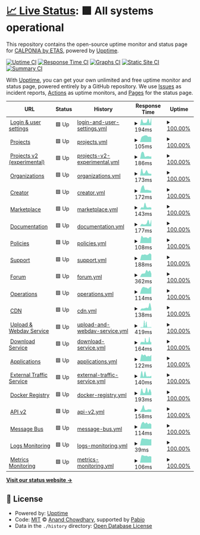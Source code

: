 # [📈 Live Status](https://calponia.github.io/status-page-poc2): <!--live status--> **🟩 All systems operational**

This repository contains the open-source uptime monitor and status page for [CALPONIA by ETAS](https://pantaris.io), powered by [Upptime](https://github.com/upptime/upptime).

[![Uptime CI](https://github.com/calponia/status-page-poc2/workflows/Uptime%20CI/badge.svg)](https://github.com/calponia/status-page-poc2/actions?query=workflow%3A%22Uptime+CI%22)
[![Response Time CI](https://github.com/calponia/status-page-poc2/workflows/Response%20Time%20CI/badge.svg)](https://github.com/calponia/status-page-poc2/actions?query=workflow%3A%22Response+Time+CI%22)
[![Graphs CI](https://github.com/calponia/status-page-poc2/workflows/Graphs%20CI/badge.svg)](https://github.com/calponia/status-page-poc2/actions?query=workflow%3A%22Graphs+CI%22)
[![Static Site CI](https://github.com/calponia/status-page-poc2/workflows/Static%20Site%20CI/badge.svg)](https://github.com/calponia/status-page-poc2/actions?query=workflow%3A%22Static+Site+CI%22)
[![Summary CI](https://github.com/calponia/status-page-poc2/workflows/Summary%20CI/badge.svg)](https://github.com/calponia/status-page-poc2/actions?query=workflow%3A%22Summary+CI%22)

With [Upptime](https://upptime.js.org), you can get your own unlimited and free uptime monitor and status page, powered entirely by a GitHub repository. We use [Issues](https://github.com/calponia/status-page-poc2/issues) as incident reports, [Actions](https://github.com/calponia/status-page-poc2/actions) as uptime monitors, and [Pages](https://calponia.github.io/status-page-poc2) for the status page.

<!--start: status pages-->
<!-- This summary is generated by Upptime (https://github.com/upptime/upptime) -->
<!-- Do not edit this manually, your changes will be overwritten -->
<!-- prettier-ignore -->
| URL | Status | History | Response Time | Uptime |
| --- | ------ | ------- | ------------- | ------ |
| <img alt="" src="https://icons.duckduckgo.com/ip3/my.pantaris.io.ico" height="13"> [Login & user settings](https://my.pantaris.io) | 🟩 Up | [login-and-user-settings.yml](https://github.com/calponia/status-page-poc2/commits/HEAD/history/login-and-user-settings.yml) | <details><summary><img alt="Response time graph" src="./graphs/login-and-user-settings/response-time-week.png" height="20"> 194ms</summary><br><a href="https://status.pantaris-sandbox.de/history/login-and-user-settings"><img alt="Response time 204" src="https://img.shields.io/endpoint?url=https%3A%2F%2Fraw.githubusercontent.com%2Fcalponia%2Fstatus-page-poc2%2FHEAD%2Fapi%2Flogin-and-user-settings%2Fresponse-time.json"></a><br><a href="https://status.pantaris-sandbox.de/history/login-and-user-settings"><img alt="24-hour response time 334" src="https://img.shields.io/endpoint?url=https%3A%2F%2Fraw.githubusercontent.com%2Fcalponia%2Fstatus-page-poc2%2FHEAD%2Fapi%2Flogin-and-user-settings%2Fresponse-time-day.json"></a><br><a href="https://status.pantaris-sandbox.de/history/login-and-user-settings"><img alt="7-day response time 194" src="https://img.shields.io/endpoint?url=https%3A%2F%2Fraw.githubusercontent.com%2Fcalponia%2Fstatus-page-poc2%2FHEAD%2Fapi%2Flogin-and-user-settings%2Fresponse-time-week.json"></a><br><a href="https://status.pantaris-sandbox.de/history/login-and-user-settings"><img alt="30-day response time 204" src="https://img.shields.io/endpoint?url=https%3A%2F%2Fraw.githubusercontent.com%2Fcalponia%2Fstatus-page-poc2%2FHEAD%2Fapi%2Flogin-and-user-settings%2Fresponse-time-month.json"></a><br><a href="https://status.pantaris-sandbox.de/history/login-and-user-settings"><img alt="1-year response time 204" src="https://img.shields.io/endpoint?url=https%3A%2F%2Fraw.githubusercontent.com%2Fcalponia%2Fstatus-page-poc2%2FHEAD%2Fapi%2Flogin-and-user-settings%2Fresponse-time-year.json"></a></details> | <details><summary><a href="https://status.pantaris-sandbox.de/history/login-and-user-settings">100.00%</a></summary><a href="https://status.pantaris-sandbox.de/history/login-and-user-settings"><img alt="All-time uptime 100.00%" src="https://img.shields.io/endpoint?url=https%3A%2F%2Fraw.githubusercontent.com%2Fcalponia%2Fstatus-page-poc2%2FHEAD%2Fapi%2Flogin-and-user-settings%2Fuptime.json"></a><br><a href="https://status.pantaris-sandbox.de/history/login-and-user-settings"><img alt="24-hour uptime 100.00%" src="https://img.shields.io/endpoint?url=https%3A%2F%2Fraw.githubusercontent.com%2Fcalponia%2Fstatus-page-poc2%2FHEAD%2Fapi%2Flogin-and-user-settings%2Fuptime-day.json"></a><br><a href="https://status.pantaris-sandbox.de/history/login-and-user-settings"><img alt="7-day uptime 100.00%" src="https://img.shields.io/endpoint?url=https%3A%2F%2Fraw.githubusercontent.com%2Fcalponia%2Fstatus-page-poc2%2FHEAD%2Fapi%2Flogin-and-user-settings%2Fuptime-week.json"></a><br><a href="https://status.pantaris-sandbox.de/history/login-and-user-settings"><img alt="30-day uptime 100.00%" src="https://img.shields.io/endpoint?url=https%3A%2F%2Fraw.githubusercontent.com%2Fcalponia%2Fstatus-page-poc2%2FHEAD%2Fapi%2Flogin-and-user-settings%2Fuptime-month.json"></a><br><a href="https://status.pantaris-sandbox.de/history/login-and-user-settings"><img alt="1-year uptime 100.00%" src="https://img.shields.io/endpoint?url=https%3A%2F%2Fraw.githubusercontent.com%2Fcalponia%2Fstatus-page-poc2%2FHEAD%2Fapi%2Flogin-and-user-settings%2Fuptime-year.json"></a></details>
| <img alt="" src="https://icons.duckduckgo.com/ip3/platform.pantaris.io.ico" height="13"> [Projects](https://platform.pantaris.io) | 🟩 Up | [projects.yml](https://github.com/calponia/status-page-poc2/commits/HEAD/history/projects.yml) | <details><summary><img alt="Response time graph" src="./graphs/projects/response-time-week.png" height="20"> 105ms</summary><br><a href="https://status.pantaris-sandbox.de/history/projects"><img alt="Response time 116" src="https://img.shields.io/endpoint?url=https%3A%2F%2Fraw.githubusercontent.com%2Fcalponia%2Fstatus-page-poc2%2FHEAD%2Fapi%2Fprojects%2Fresponse-time.json"></a><br><a href="https://status.pantaris-sandbox.de/history/projects"><img alt="24-hour response time 89" src="https://img.shields.io/endpoint?url=https%3A%2F%2Fraw.githubusercontent.com%2Fcalponia%2Fstatus-page-poc2%2FHEAD%2Fapi%2Fprojects%2Fresponse-time-day.json"></a><br><a href="https://status.pantaris-sandbox.de/history/projects"><img alt="7-day response time 105" src="https://img.shields.io/endpoint?url=https%3A%2F%2Fraw.githubusercontent.com%2Fcalponia%2Fstatus-page-poc2%2FHEAD%2Fapi%2Fprojects%2Fresponse-time-week.json"></a><br><a href="https://status.pantaris-sandbox.de/history/projects"><img alt="30-day response time 116" src="https://img.shields.io/endpoint?url=https%3A%2F%2Fraw.githubusercontent.com%2Fcalponia%2Fstatus-page-poc2%2FHEAD%2Fapi%2Fprojects%2Fresponse-time-month.json"></a><br><a href="https://status.pantaris-sandbox.de/history/projects"><img alt="1-year response time 116" src="https://img.shields.io/endpoint?url=https%3A%2F%2Fraw.githubusercontent.com%2Fcalponia%2Fstatus-page-poc2%2FHEAD%2Fapi%2Fprojects%2Fresponse-time-year.json"></a></details> | <details><summary><a href="https://status.pantaris-sandbox.de/history/projects">100.00%</a></summary><a href="https://status.pantaris-sandbox.de/history/projects"><img alt="All-time uptime 100.00%" src="https://img.shields.io/endpoint?url=https%3A%2F%2Fraw.githubusercontent.com%2Fcalponia%2Fstatus-page-poc2%2FHEAD%2Fapi%2Fprojects%2Fuptime.json"></a><br><a href="https://status.pantaris-sandbox.de/history/projects"><img alt="24-hour uptime 100.00%" src="https://img.shields.io/endpoint?url=https%3A%2F%2Fraw.githubusercontent.com%2Fcalponia%2Fstatus-page-poc2%2FHEAD%2Fapi%2Fprojects%2Fuptime-day.json"></a><br><a href="https://status.pantaris-sandbox.de/history/projects"><img alt="7-day uptime 100.00%" src="https://img.shields.io/endpoint?url=https%3A%2F%2Fraw.githubusercontent.com%2Fcalponia%2Fstatus-page-poc2%2FHEAD%2Fapi%2Fprojects%2Fuptime-week.json"></a><br><a href="https://status.pantaris-sandbox.de/history/projects"><img alt="30-day uptime 100.00%" src="https://img.shields.io/endpoint?url=https%3A%2F%2Fraw.githubusercontent.com%2Fcalponia%2Fstatus-page-poc2%2FHEAD%2Fapi%2Fprojects%2Fuptime-month.json"></a><br><a href="https://status.pantaris-sandbox.de/history/projects"><img alt="1-year uptime 100.00%" src="https://img.shields.io/endpoint?url=https%3A%2F%2Fraw.githubusercontent.com%2Fcalponia%2Fstatus-page-poc2%2FHEAD%2Fapi%2Fprojects%2Fuptime-year.json"></a></details>
| <img alt="" src="https://icons.duckduckgo.com/ip3/project.pantaris.io.ico" height="13"> [Projects v2 (experimental)](https://project.pantaris.io) | 🟩 Up | [projects-v2-experimental.yml](https://github.com/calponia/status-page-poc2/commits/HEAD/history/projects-v2-experimental.yml) | <details><summary><img alt="Response time graph" src="./graphs/projects-v2-experimental/response-time-week.png" height="20"> 186ms</summary><br><a href="https://status.pantaris-sandbox.de/history/projects-v2-experimental"><img alt="Response time 175" src="https://img.shields.io/endpoint?url=https%3A%2F%2Fraw.githubusercontent.com%2Fcalponia%2Fstatus-page-poc2%2FHEAD%2Fapi%2Fprojects-v2-experimental%2Fresponse-time.json"></a><br><a href="https://status.pantaris-sandbox.de/history/projects-v2-experimental"><img alt="24-hour response time 120" src="https://img.shields.io/endpoint?url=https%3A%2F%2Fraw.githubusercontent.com%2Fcalponia%2Fstatus-page-poc2%2FHEAD%2Fapi%2Fprojects-v2-experimental%2Fresponse-time-day.json"></a><br><a href="https://status.pantaris-sandbox.de/history/projects-v2-experimental"><img alt="7-day response time 186" src="https://img.shields.io/endpoint?url=https%3A%2F%2Fraw.githubusercontent.com%2Fcalponia%2Fstatus-page-poc2%2FHEAD%2Fapi%2Fprojects-v2-experimental%2Fresponse-time-week.json"></a><br><a href="https://status.pantaris-sandbox.de/history/projects-v2-experimental"><img alt="30-day response time 175" src="https://img.shields.io/endpoint?url=https%3A%2F%2Fraw.githubusercontent.com%2Fcalponia%2Fstatus-page-poc2%2FHEAD%2Fapi%2Fprojects-v2-experimental%2Fresponse-time-month.json"></a><br><a href="https://status.pantaris-sandbox.de/history/projects-v2-experimental"><img alt="1-year response time 175" src="https://img.shields.io/endpoint?url=https%3A%2F%2Fraw.githubusercontent.com%2Fcalponia%2Fstatus-page-poc2%2FHEAD%2Fapi%2Fprojects-v2-experimental%2Fresponse-time-year.json"></a></details> | <details><summary><a href="https://status.pantaris-sandbox.de/history/projects-v2-experimental">100.00%</a></summary><a href="https://status.pantaris-sandbox.de/history/projects-v2-experimental"><img alt="All-time uptime 100.00%" src="https://img.shields.io/endpoint?url=https%3A%2F%2Fraw.githubusercontent.com%2Fcalponia%2Fstatus-page-poc2%2FHEAD%2Fapi%2Fprojects-v2-experimental%2Fuptime.json"></a><br><a href="https://status.pantaris-sandbox.de/history/projects-v2-experimental"><img alt="24-hour uptime 100.00%" src="https://img.shields.io/endpoint?url=https%3A%2F%2Fraw.githubusercontent.com%2Fcalponia%2Fstatus-page-poc2%2FHEAD%2Fapi%2Fprojects-v2-experimental%2Fuptime-day.json"></a><br><a href="https://status.pantaris-sandbox.de/history/projects-v2-experimental"><img alt="7-day uptime 100.00%" src="https://img.shields.io/endpoint?url=https%3A%2F%2Fraw.githubusercontent.com%2Fcalponia%2Fstatus-page-poc2%2FHEAD%2Fapi%2Fprojects-v2-experimental%2Fuptime-week.json"></a><br><a href="https://status.pantaris-sandbox.de/history/projects-v2-experimental"><img alt="30-day uptime 100.00%" src="https://img.shields.io/endpoint?url=https%3A%2F%2Fraw.githubusercontent.com%2Fcalponia%2Fstatus-page-poc2%2FHEAD%2Fapi%2Fprojects-v2-experimental%2Fuptime-month.json"></a><br><a href="https://status.pantaris-sandbox.de/history/projects-v2-experimental"><img alt="1-year uptime 100.00%" src="https://img.shields.io/endpoint?url=https%3A%2F%2Fraw.githubusercontent.com%2Fcalponia%2Fstatus-page-poc2%2FHEAD%2Fapi%2Fprojects-v2-experimental%2Fuptime-year.json"></a></details>
| <img alt="" src="https://icons.duckduckgo.com/ip3/organization.pantaris.io.ico" height="13"> [Organizations](https://organization.pantaris.io) | 🟩 Up | [organizations.yml](https://github.com/calponia/status-page-poc2/commits/HEAD/history/organizations.yml) | <details><summary><img alt="Response time graph" src="./graphs/organizations/response-time-week.png" height="20"> 173ms</summary><br><a href="https://status.pantaris-sandbox.de/history/organizations"><img alt="Response time 254" src="https://img.shields.io/endpoint?url=https%3A%2F%2Fraw.githubusercontent.com%2Fcalponia%2Fstatus-page-poc2%2FHEAD%2Fapi%2Forganizations%2Fresponse-time.json"></a><br><a href="https://status.pantaris-sandbox.de/history/organizations"><img alt="24-hour response time 91" src="https://img.shields.io/endpoint?url=https%3A%2F%2Fraw.githubusercontent.com%2Fcalponia%2Fstatus-page-poc2%2FHEAD%2Fapi%2Forganizations%2Fresponse-time-day.json"></a><br><a href="https://status.pantaris-sandbox.de/history/organizations"><img alt="7-day response time 173" src="https://img.shields.io/endpoint?url=https%3A%2F%2Fraw.githubusercontent.com%2Fcalponia%2Fstatus-page-poc2%2FHEAD%2Fapi%2Forganizations%2Fresponse-time-week.json"></a><br><a href="https://status.pantaris-sandbox.de/history/organizations"><img alt="30-day response time 254" src="https://img.shields.io/endpoint?url=https%3A%2F%2Fraw.githubusercontent.com%2Fcalponia%2Fstatus-page-poc2%2FHEAD%2Fapi%2Forganizations%2Fresponse-time-month.json"></a><br><a href="https://status.pantaris-sandbox.de/history/organizations"><img alt="1-year response time 254" src="https://img.shields.io/endpoint?url=https%3A%2F%2Fraw.githubusercontent.com%2Fcalponia%2Fstatus-page-poc2%2FHEAD%2Fapi%2Forganizations%2Fresponse-time-year.json"></a></details> | <details><summary><a href="https://status.pantaris-sandbox.de/history/organizations">100.00%</a></summary><a href="https://status.pantaris-sandbox.de/history/organizations"><img alt="All-time uptime 100.00%" src="https://img.shields.io/endpoint?url=https%3A%2F%2Fraw.githubusercontent.com%2Fcalponia%2Fstatus-page-poc2%2FHEAD%2Fapi%2Forganizations%2Fuptime.json"></a><br><a href="https://status.pantaris-sandbox.de/history/organizations"><img alt="24-hour uptime 100.00%" src="https://img.shields.io/endpoint?url=https%3A%2F%2Fraw.githubusercontent.com%2Fcalponia%2Fstatus-page-poc2%2FHEAD%2Fapi%2Forganizations%2Fuptime-day.json"></a><br><a href="https://status.pantaris-sandbox.de/history/organizations"><img alt="7-day uptime 100.00%" src="https://img.shields.io/endpoint?url=https%3A%2F%2Fraw.githubusercontent.com%2Fcalponia%2Fstatus-page-poc2%2FHEAD%2Fapi%2Forganizations%2Fuptime-week.json"></a><br><a href="https://status.pantaris-sandbox.de/history/organizations"><img alt="30-day uptime 100.00%" src="https://img.shields.io/endpoint?url=https%3A%2F%2Fraw.githubusercontent.com%2Fcalponia%2Fstatus-page-poc2%2FHEAD%2Fapi%2Forganizations%2Fuptime-month.json"></a><br><a href="https://status.pantaris-sandbox.de/history/organizations"><img alt="1-year uptime 100.00%" src="https://img.shields.io/endpoint?url=https%3A%2F%2Fraw.githubusercontent.com%2Fcalponia%2Fstatus-page-poc2%2FHEAD%2Fapi%2Forganizations%2Fuptime-year.json"></a></details>
| <img alt="" src="https://icons.duckduckgo.com/ip3/portal.pantaris.io.ico" height="13"> [Creator](https://portal.pantaris.io) | 🟩 Up | [creator.yml](https://github.com/calponia/status-page-poc2/commits/HEAD/history/creator.yml) | <details><summary><img alt="Response time graph" src="./graphs/creator/response-time-week.png" height="20"> 172ms</summary><br><a href="https://status.pantaris-sandbox.de/history/creator"><img alt="Response time 168" src="https://img.shields.io/endpoint?url=https%3A%2F%2Fraw.githubusercontent.com%2Fcalponia%2Fstatus-page-poc2%2FHEAD%2Fapi%2Fcreator%2Fresponse-time.json"></a><br><a href="https://status.pantaris-sandbox.de/history/creator"><img alt="24-hour response time 93" src="https://img.shields.io/endpoint?url=https%3A%2F%2Fraw.githubusercontent.com%2Fcalponia%2Fstatus-page-poc2%2FHEAD%2Fapi%2Fcreator%2Fresponse-time-day.json"></a><br><a href="https://status.pantaris-sandbox.de/history/creator"><img alt="7-day response time 172" src="https://img.shields.io/endpoint?url=https%3A%2F%2Fraw.githubusercontent.com%2Fcalponia%2Fstatus-page-poc2%2FHEAD%2Fapi%2Fcreator%2Fresponse-time-week.json"></a><br><a href="https://status.pantaris-sandbox.de/history/creator"><img alt="30-day response time 168" src="https://img.shields.io/endpoint?url=https%3A%2F%2Fraw.githubusercontent.com%2Fcalponia%2Fstatus-page-poc2%2FHEAD%2Fapi%2Fcreator%2Fresponse-time-month.json"></a><br><a href="https://status.pantaris-sandbox.de/history/creator"><img alt="1-year response time 168" src="https://img.shields.io/endpoint?url=https%3A%2F%2Fraw.githubusercontent.com%2Fcalponia%2Fstatus-page-poc2%2FHEAD%2Fapi%2Fcreator%2Fresponse-time-year.json"></a></details> | <details><summary><a href="https://status.pantaris-sandbox.de/history/creator">100.00%</a></summary><a href="https://status.pantaris-sandbox.de/history/creator"><img alt="All-time uptime 100.00%" src="https://img.shields.io/endpoint?url=https%3A%2F%2Fraw.githubusercontent.com%2Fcalponia%2Fstatus-page-poc2%2FHEAD%2Fapi%2Fcreator%2Fuptime.json"></a><br><a href="https://status.pantaris-sandbox.de/history/creator"><img alt="24-hour uptime 100.00%" src="https://img.shields.io/endpoint?url=https%3A%2F%2Fraw.githubusercontent.com%2Fcalponia%2Fstatus-page-poc2%2FHEAD%2Fapi%2Fcreator%2Fuptime-day.json"></a><br><a href="https://status.pantaris-sandbox.de/history/creator"><img alt="7-day uptime 100.00%" src="https://img.shields.io/endpoint?url=https%3A%2F%2Fraw.githubusercontent.com%2Fcalponia%2Fstatus-page-poc2%2FHEAD%2Fapi%2Fcreator%2Fuptime-week.json"></a><br><a href="https://status.pantaris-sandbox.de/history/creator"><img alt="30-day uptime 100.00%" src="https://img.shields.io/endpoint?url=https%3A%2F%2Fraw.githubusercontent.com%2Fcalponia%2Fstatus-page-poc2%2FHEAD%2Fapi%2Fcreator%2Fuptime-month.json"></a><br><a href="https://status.pantaris-sandbox.de/history/creator"><img alt="1-year uptime 100.00%" src="https://img.shields.io/endpoint?url=https%3A%2F%2Fraw.githubusercontent.com%2Fcalponia%2Fstatus-page-poc2%2FHEAD%2Fapi%2Fcreator%2Fuptime-year.json"></a></details>
| <img alt="" src="https://icons.duckduckgo.com/ip3/marketplace.pantaris.io.ico" height="13"> [Marketplace](https://marketplace.pantaris.io) | 🟩 Up | [marketplace.yml](https://github.com/calponia/status-page-poc2/commits/HEAD/history/marketplace.yml) | <details><summary><img alt="Response time graph" src="./graphs/marketplace/response-time-week.png" height="20"> 143ms</summary><br><a href="https://status.pantaris-sandbox.de/history/marketplace"><img alt="Response time 222" src="https://img.shields.io/endpoint?url=https%3A%2F%2Fraw.githubusercontent.com%2Fcalponia%2Fstatus-page-poc2%2FHEAD%2Fapi%2Fmarketplace%2Fresponse-time.json"></a><br><a href="https://status.pantaris-sandbox.de/history/marketplace"><img alt="24-hour response time 90" src="https://img.shields.io/endpoint?url=https%3A%2F%2Fraw.githubusercontent.com%2Fcalponia%2Fstatus-page-poc2%2FHEAD%2Fapi%2Fmarketplace%2Fresponse-time-day.json"></a><br><a href="https://status.pantaris-sandbox.de/history/marketplace"><img alt="7-day response time 143" src="https://img.shields.io/endpoint?url=https%3A%2F%2Fraw.githubusercontent.com%2Fcalponia%2Fstatus-page-poc2%2FHEAD%2Fapi%2Fmarketplace%2Fresponse-time-week.json"></a><br><a href="https://status.pantaris-sandbox.de/history/marketplace"><img alt="30-day response time 222" src="https://img.shields.io/endpoint?url=https%3A%2F%2Fraw.githubusercontent.com%2Fcalponia%2Fstatus-page-poc2%2FHEAD%2Fapi%2Fmarketplace%2Fresponse-time-month.json"></a><br><a href="https://status.pantaris-sandbox.de/history/marketplace"><img alt="1-year response time 222" src="https://img.shields.io/endpoint?url=https%3A%2F%2Fraw.githubusercontent.com%2Fcalponia%2Fstatus-page-poc2%2FHEAD%2Fapi%2Fmarketplace%2Fresponse-time-year.json"></a></details> | <details><summary><a href="https://status.pantaris-sandbox.de/history/marketplace">100.00%</a></summary><a href="https://status.pantaris-sandbox.de/history/marketplace"><img alt="All-time uptime 100.00%" src="https://img.shields.io/endpoint?url=https%3A%2F%2Fraw.githubusercontent.com%2Fcalponia%2Fstatus-page-poc2%2FHEAD%2Fapi%2Fmarketplace%2Fuptime.json"></a><br><a href="https://status.pantaris-sandbox.de/history/marketplace"><img alt="24-hour uptime 100.00%" src="https://img.shields.io/endpoint?url=https%3A%2F%2Fraw.githubusercontent.com%2Fcalponia%2Fstatus-page-poc2%2FHEAD%2Fapi%2Fmarketplace%2Fuptime-day.json"></a><br><a href="https://status.pantaris-sandbox.de/history/marketplace"><img alt="7-day uptime 100.00%" src="https://img.shields.io/endpoint?url=https%3A%2F%2Fraw.githubusercontent.com%2Fcalponia%2Fstatus-page-poc2%2FHEAD%2Fapi%2Fmarketplace%2Fuptime-week.json"></a><br><a href="https://status.pantaris-sandbox.de/history/marketplace"><img alt="30-day uptime 100.00%" src="https://img.shields.io/endpoint?url=https%3A%2F%2Fraw.githubusercontent.com%2Fcalponia%2Fstatus-page-poc2%2FHEAD%2Fapi%2Fmarketplace%2Fuptime-month.json"></a><br><a href="https://status.pantaris-sandbox.de/history/marketplace"><img alt="1-year uptime 100.00%" src="https://img.shields.io/endpoint?url=https%3A%2F%2Fraw.githubusercontent.com%2Fcalponia%2Fstatus-page-poc2%2FHEAD%2Fapi%2Fmarketplace%2Fuptime-year.json"></a></details>
| <img alt="" src="https://icons.duckduckgo.com/ip3/documentation.pantaris.io.ico" height="13"> [Documentation](https://documentation.pantaris.io) | 🟩 Up | [documentation.yml](https://github.com/calponia/status-page-poc2/commits/HEAD/history/documentation.yml) | <details><summary><img alt="Response time graph" src="./graphs/documentation/response-time-week.png" height="20"> 177ms</summary><br><a href="https://status.pantaris-sandbox.de/history/documentation"><img alt="Response time 258" src="https://img.shields.io/endpoint?url=https%3A%2F%2Fraw.githubusercontent.com%2Fcalponia%2Fstatus-page-poc2%2FHEAD%2Fapi%2Fdocumentation%2Fresponse-time.json"></a><br><a href="https://status.pantaris-sandbox.de/history/documentation"><img alt="24-hour response time 352" src="https://img.shields.io/endpoint?url=https%3A%2F%2Fraw.githubusercontent.com%2Fcalponia%2Fstatus-page-poc2%2FHEAD%2Fapi%2Fdocumentation%2Fresponse-time-day.json"></a><br><a href="https://status.pantaris-sandbox.de/history/documentation"><img alt="7-day response time 177" src="https://img.shields.io/endpoint?url=https%3A%2F%2Fraw.githubusercontent.com%2Fcalponia%2Fstatus-page-poc2%2FHEAD%2Fapi%2Fdocumentation%2Fresponse-time-week.json"></a><br><a href="https://status.pantaris-sandbox.de/history/documentation"><img alt="30-day response time 258" src="https://img.shields.io/endpoint?url=https%3A%2F%2Fraw.githubusercontent.com%2Fcalponia%2Fstatus-page-poc2%2FHEAD%2Fapi%2Fdocumentation%2Fresponse-time-month.json"></a><br><a href="https://status.pantaris-sandbox.de/history/documentation"><img alt="1-year response time 258" src="https://img.shields.io/endpoint?url=https%3A%2F%2Fraw.githubusercontent.com%2Fcalponia%2Fstatus-page-poc2%2FHEAD%2Fapi%2Fdocumentation%2Fresponse-time-year.json"></a></details> | <details><summary><a href="https://status.pantaris-sandbox.de/history/documentation">100.00%</a></summary><a href="https://status.pantaris-sandbox.de/history/documentation"><img alt="All-time uptime 100.00%" src="https://img.shields.io/endpoint?url=https%3A%2F%2Fraw.githubusercontent.com%2Fcalponia%2Fstatus-page-poc2%2FHEAD%2Fapi%2Fdocumentation%2Fuptime.json"></a><br><a href="https://status.pantaris-sandbox.de/history/documentation"><img alt="24-hour uptime 100.00%" src="https://img.shields.io/endpoint?url=https%3A%2F%2Fraw.githubusercontent.com%2Fcalponia%2Fstatus-page-poc2%2FHEAD%2Fapi%2Fdocumentation%2Fuptime-day.json"></a><br><a href="https://status.pantaris-sandbox.de/history/documentation"><img alt="7-day uptime 100.00%" src="https://img.shields.io/endpoint?url=https%3A%2F%2Fraw.githubusercontent.com%2Fcalponia%2Fstatus-page-poc2%2FHEAD%2Fapi%2Fdocumentation%2Fuptime-week.json"></a><br><a href="https://status.pantaris-sandbox.de/history/documentation"><img alt="30-day uptime 100.00%" src="https://img.shields.io/endpoint?url=https%3A%2F%2Fraw.githubusercontent.com%2Fcalponia%2Fstatus-page-poc2%2FHEAD%2Fapi%2Fdocumentation%2Fuptime-month.json"></a><br><a href="https://status.pantaris-sandbox.de/history/documentation"><img alt="1-year uptime 100.00%" src="https://img.shields.io/endpoint?url=https%3A%2F%2Fraw.githubusercontent.com%2Fcalponia%2Fstatus-page-poc2%2FHEAD%2Fapi%2Fdocumentation%2Fuptime-year.json"></a></details>
| <img alt="" src="https://icons.duckduckgo.com/ip3/policies.pantaris.io.ico" height="13"> [Policies](https://policies.pantaris.io) | 🟩 Up | [policies.yml](https://github.com/calponia/status-page-poc2/commits/HEAD/history/policies.yml) | <details><summary><img alt="Response time graph" src="./graphs/policies/response-time-week.png" height="20"> 108ms</summary><br><a href="https://status.pantaris-sandbox.de/history/policies"><img alt="Response time 157" src="https://img.shields.io/endpoint?url=https%3A%2F%2Fraw.githubusercontent.com%2Fcalponia%2Fstatus-page-poc2%2FHEAD%2Fapi%2Fpolicies%2Fresponse-time.json"></a><br><a href="https://status.pantaris-sandbox.de/history/policies"><img alt="24-hour response time 108" src="https://img.shields.io/endpoint?url=https%3A%2F%2Fraw.githubusercontent.com%2Fcalponia%2Fstatus-page-poc2%2FHEAD%2Fapi%2Fpolicies%2Fresponse-time-day.json"></a><br><a href="https://status.pantaris-sandbox.de/history/policies"><img alt="7-day response time 108" src="https://img.shields.io/endpoint?url=https%3A%2F%2Fraw.githubusercontent.com%2Fcalponia%2Fstatus-page-poc2%2FHEAD%2Fapi%2Fpolicies%2Fresponse-time-week.json"></a><br><a href="https://status.pantaris-sandbox.de/history/policies"><img alt="30-day response time 157" src="https://img.shields.io/endpoint?url=https%3A%2F%2Fraw.githubusercontent.com%2Fcalponia%2Fstatus-page-poc2%2FHEAD%2Fapi%2Fpolicies%2Fresponse-time-month.json"></a><br><a href="https://status.pantaris-sandbox.de/history/policies"><img alt="1-year response time 157" src="https://img.shields.io/endpoint?url=https%3A%2F%2Fraw.githubusercontent.com%2Fcalponia%2Fstatus-page-poc2%2FHEAD%2Fapi%2Fpolicies%2Fresponse-time-year.json"></a></details> | <details><summary><a href="https://status.pantaris-sandbox.de/history/policies">100.00%</a></summary><a href="https://status.pantaris-sandbox.de/history/policies"><img alt="All-time uptime 100.00%" src="https://img.shields.io/endpoint?url=https%3A%2F%2Fraw.githubusercontent.com%2Fcalponia%2Fstatus-page-poc2%2FHEAD%2Fapi%2Fpolicies%2Fuptime.json"></a><br><a href="https://status.pantaris-sandbox.de/history/policies"><img alt="24-hour uptime 100.00%" src="https://img.shields.io/endpoint?url=https%3A%2F%2Fraw.githubusercontent.com%2Fcalponia%2Fstatus-page-poc2%2FHEAD%2Fapi%2Fpolicies%2Fuptime-day.json"></a><br><a href="https://status.pantaris-sandbox.de/history/policies"><img alt="7-day uptime 100.00%" src="https://img.shields.io/endpoint?url=https%3A%2F%2Fraw.githubusercontent.com%2Fcalponia%2Fstatus-page-poc2%2FHEAD%2Fapi%2Fpolicies%2Fuptime-week.json"></a><br><a href="https://status.pantaris-sandbox.de/history/policies"><img alt="30-day uptime 100.00%" src="https://img.shields.io/endpoint?url=https%3A%2F%2Fraw.githubusercontent.com%2Fcalponia%2Fstatus-page-poc2%2FHEAD%2Fapi%2Fpolicies%2Fuptime-month.json"></a><br><a href="https://status.pantaris-sandbox.de/history/policies"><img alt="1-year uptime 100.00%" src="https://img.shields.io/endpoint?url=https%3A%2F%2Fraw.githubusercontent.com%2Fcalponia%2Fstatus-page-poc2%2FHEAD%2Fapi%2Fpolicies%2Fuptime-year.json"></a></details>
| <img alt="" src="https://icons.duckduckgo.com/ip3/helpspot.calponia.com.ico" height="13"> [Support](https://helpspot.calponia.com) | 🟩 Up | [support.yml](https://github.com/calponia/status-page-poc2/commits/HEAD/history/support.yml) | <details><summary><img alt="Response time graph" src="./graphs/support/response-time-week.png" height="20"> 188ms</summary><br><a href="https://status.pantaris-sandbox.de/history/support"><img alt="Response time 315" src="https://img.shields.io/endpoint?url=https%3A%2F%2Fraw.githubusercontent.com%2Fcalponia%2Fstatus-page-poc2%2FHEAD%2Fapi%2Fsupport%2Fresponse-time.json"></a><br><a href="https://status.pantaris-sandbox.de/history/support"><img alt="24-hour response time 185" src="https://img.shields.io/endpoint?url=https%3A%2F%2Fraw.githubusercontent.com%2Fcalponia%2Fstatus-page-poc2%2FHEAD%2Fapi%2Fsupport%2Fresponse-time-day.json"></a><br><a href="https://status.pantaris-sandbox.de/history/support"><img alt="7-day response time 188" src="https://img.shields.io/endpoint?url=https%3A%2F%2Fraw.githubusercontent.com%2Fcalponia%2Fstatus-page-poc2%2FHEAD%2Fapi%2Fsupport%2Fresponse-time-week.json"></a><br><a href="https://status.pantaris-sandbox.de/history/support"><img alt="30-day response time 315" src="https://img.shields.io/endpoint?url=https%3A%2F%2Fraw.githubusercontent.com%2Fcalponia%2Fstatus-page-poc2%2FHEAD%2Fapi%2Fsupport%2Fresponse-time-month.json"></a><br><a href="https://status.pantaris-sandbox.de/history/support"><img alt="1-year response time 315" src="https://img.shields.io/endpoint?url=https%3A%2F%2Fraw.githubusercontent.com%2Fcalponia%2Fstatus-page-poc2%2FHEAD%2Fapi%2Fsupport%2Fresponse-time-year.json"></a></details> | <details><summary><a href="https://status.pantaris-sandbox.de/history/support">100.00%</a></summary><a href="https://status.pantaris-sandbox.de/history/support"><img alt="All-time uptime 100.00%" src="https://img.shields.io/endpoint?url=https%3A%2F%2Fraw.githubusercontent.com%2Fcalponia%2Fstatus-page-poc2%2FHEAD%2Fapi%2Fsupport%2Fuptime.json"></a><br><a href="https://status.pantaris-sandbox.de/history/support"><img alt="24-hour uptime 100.00%" src="https://img.shields.io/endpoint?url=https%3A%2F%2Fraw.githubusercontent.com%2Fcalponia%2Fstatus-page-poc2%2FHEAD%2Fapi%2Fsupport%2Fuptime-day.json"></a><br><a href="https://status.pantaris-sandbox.de/history/support"><img alt="7-day uptime 100.00%" src="https://img.shields.io/endpoint?url=https%3A%2F%2Fraw.githubusercontent.com%2Fcalponia%2Fstatus-page-poc2%2FHEAD%2Fapi%2Fsupport%2Fuptime-week.json"></a><br><a href="https://status.pantaris-sandbox.de/history/support"><img alt="30-day uptime 100.00%" src="https://img.shields.io/endpoint?url=https%3A%2F%2Fraw.githubusercontent.com%2Fcalponia%2Fstatus-page-poc2%2FHEAD%2Fapi%2Fsupport%2Fuptime-month.json"></a><br><a href="https://status.pantaris-sandbox.de/history/support"><img alt="1-year uptime 100.00%" src="https://img.shields.io/endpoint?url=https%3A%2F%2Fraw.githubusercontent.com%2Fcalponia%2Fstatus-page-poc2%2FHEAD%2Fapi%2Fsupport%2Fuptime-year.json"></a></details>
| <img alt="" src="https://icons.duckduckgo.com/ip3/forum.pantaris.io.ico" height="13"> [Forum](https://forum.pantaris.io) | 🟩 Up | [forum.yml](https://github.com/calponia/status-page-poc2/commits/HEAD/history/forum.yml) | <details><summary><img alt="Response time graph" src="./graphs/forum/response-time-week.png" height="20"> 362ms</summary><br><a href="https://status.pantaris-sandbox.de/history/forum"><img alt="Response time 437" src="https://img.shields.io/endpoint?url=https%3A%2F%2Fraw.githubusercontent.com%2Fcalponia%2Fstatus-page-poc2%2FHEAD%2Fapi%2Fforum%2Fresponse-time.json"></a><br><a href="https://status.pantaris-sandbox.de/history/forum"><img alt="24-hour response time 252" src="https://img.shields.io/endpoint?url=https%3A%2F%2Fraw.githubusercontent.com%2Fcalponia%2Fstatus-page-poc2%2FHEAD%2Fapi%2Fforum%2Fresponse-time-day.json"></a><br><a href="https://status.pantaris-sandbox.de/history/forum"><img alt="7-day response time 362" src="https://img.shields.io/endpoint?url=https%3A%2F%2Fraw.githubusercontent.com%2Fcalponia%2Fstatus-page-poc2%2FHEAD%2Fapi%2Fforum%2Fresponse-time-week.json"></a><br><a href="https://status.pantaris-sandbox.de/history/forum"><img alt="30-day response time 437" src="https://img.shields.io/endpoint?url=https%3A%2F%2Fraw.githubusercontent.com%2Fcalponia%2Fstatus-page-poc2%2FHEAD%2Fapi%2Fforum%2Fresponse-time-month.json"></a><br><a href="https://status.pantaris-sandbox.de/history/forum"><img alt="1-year response time 437" src="https://img.shields.io/endpoint?url=https%3A%2F%2Fraw.githubusercontent.com%2Fcalponia%2Fstatus-page-poc2%2FHEAD%2Fapi%2Fforum%2Fresponse-time-year.json"></a></details> | <details><summary><a href="https://status.pantaris-sandbox.de/history/forum">100.00%</a></summary><a href="https://status.pantaris-sandbox.de/history/forum"><img alt="All-time uptime 100.00%" src="https://img.shields.io/endpoint?url=https%3A%2F%2Fraw.githubusercontent.com%2Fcalponia%2Fstatus-page-poc2%2FHEAD%2Fapi%2Fforum%2Fuptime.json"></a><br><a href="https://status.pantaris-sandbox.de/history/forum"><img alt="24-hour uptime 100.00%" src="https://img.shields.io/endpoint?url=https%3A%2F%2Fraw.githubusercontent.com%2Fcalponia%2Fstatus-page-poc2%2FHEAD%2Fapi%2Fforum%2Fuptime-day.json"></a><br><a href="https://status.pantaris-sandbox.de/history/forum"><img alt="7-day uptime 100.00%" src="https://img.shields.io/endpoint?url=https%3A%2F%2Fraw.githubusercontent.com%2Fcalponia%2Fstatus-page-poc2%2FHEAD%2Fapi%2Fforum%2Fuptime-week.json"></a><br><a href="https://status.pantaris-sandbox.de/history/forum"><img alt="30-day uptime 100.00%" src="https://img.shields.io/endpoint?url=https%3A%2F%2Fraw.githubusercontent.com%2Fcalponia%2Fstatus-page-poc2%2FHEAD%2Fapi%2Fforum%2Fuptime-month.json"></a><br><a href="https://status.pantaris-sandbox.de/history/forum"><img alt="1-year uptime 100.00%" src="https://img.shields.io/endpoint?url=https%3A%2F%2Fraw.githubusercontent.com%2Fcalponia%2Fstatus-page-poc2%2FHEAD%2Fapi%2Fforum%2Fuptime-year.json"></a></details>
| <img alt="" src="https://icons.duckduckgo.com/ip3/management.pantaris.io.ico" height="13"> [Operations](https://management.pantaris.io) | 🟩 Up | [operations.yml](https://github.com/calponia/status-page-poc2/commits/HEAD/history/operations.yml) | <details><summary><img alt="Response time graph" src="./graphs/operations/response-time-week.png" height="20"> 114ms</summary><br><a href="https://status.pantaris-sandbox.de/history/operations"><img alt="Response time 222" src="https://img.shields.io/endpoint?url=https%3A%2F%2Fraw.githubusercontent.com%2Fcalponia%2Fstatus-page-poc2%2FHEAD%2Fapi%2Foperations%2Fresponse-time.json"></a><br><a href="https://status.pantaris-sandbox.de/history/operations"><img alt="24-hour response time 132" src="https://img.shields.io/endpoint?url=https%3A%2F%2Fraw.githubusercontent.com%2Fcalponia%2Fstatus-page-poc2%2FHEAD%2Fapi%2Foperations%2Fresponse-time-day.json"></a><br><a href="https://status.pantaris-sandbox.de/history/operations"><img alt="7-day response time 114" src="https://img.shields.io/endpoint?url=https%3A%2F%2Fraw.githubusercontent.com%2Fcalponia%2Fstatus-page-poc2%2FHEAD%2Fapi%2Foperations%2Fresponse-time-week.json"></a><br><a href="https://status.pantaris-sandbox.de/history/operations"><img alt="30-day response time 222" src="https://img.shields.io/endpoint?url=https%3A%2F%2Fraw.githubusercontent.com%2Fcalponia%2Fstatus-page-poc2%2FHEAD%2Fapi%2Foperations%2Fresponse-time-month.json"></a><br><a href="https://status.pantaris-sandbox.de/history/operations"><img alt="1-year response time 222" src="https://img.shields.io/endpoint?url=https%3A%2F%2Fraw.githubusercontent.com%2Fcalponia%2Fstatus-page-poc2%2FHEAD%2Fapi%2Foperations%2Fresponse-time-year.json"></a></details> | <details><summary><a href="https://status.pantaris-sandbox.de/history/operations">100.00%</a></summary><a href="https://status.pantaris-sandbox.de/history/operations"><img alt="All-time uptime 100.00%" src="https://img.shields.io/endpoint?url=https%3A%2F%2Fraw.githubusercontent.com%2Fcalponia%2Fstatus-page-poc2%2FHEAD%2Fapi%2Foperations%2Fuptime.json"></a><br><a href="https://status.pantaris-sandbox.de/history/operations"><img alt="24-hour uptime 100.00%" src="https://img.shields.io/endpoint?url=https%3A%2F%2Fraw.githubusercontent.com%2Fcalponia%2Fstatus-page-poc2%2FHEAD%2Fapi%2Foperations%2Fuptime-day.json"></a><br><a href="https://status.pantaris-sandbox.de/history/operations"><img alt="7-day uptime 100.00%" src="https://img.shields.io/endpoint?url=https%3A%2F%2Fraw.githubusercontent.com%2Fcalponia%2Fstatus-page-poc2%2FHEAD%2Fapi%2Foperations%2Fuptime-week.json"></a><br><a href="https://status.pantaris-sandbox.de/history/operations"><img alt="30-day uptime 100.00%" src="https://img.shields.io/endpoint?url=https%3A%2F%2Fraw.githubusercontent.com%2Fcalponia%2Fstatus-page-poc2%2FHEAD%2Fapi%2Foperations%2Fuptime-month.json"></a><br><a href="https://status.pantaris-sandbox.de/history/operations"><img alt="1-year uptime 100.00%" src="https://img.shields.io/endpoint?url=https%3A%2F%2Fraw.githubusercontent.com%2Fcalponia%2Fstatus-page-poc2%2FHEAD%2Fapi%2Foperations%2Fuptime-year.json"></a></details>
| <img alt="" src="https://icons.duckduckgo.com/ip3/cdn.pantaris.io.ico" height="13"> [CDN](https://cdn.pantaris.io) | 🟩 Up | [cdn.yml](https://github.com/calponia/status-page-poc2/commits/HEAD/history/cdn.yml) | <details><summary><img alt="Response time graph" src="./graphs/cdn/response-time-week.png" height="20"> 138ms</summary><br><a href="https://status.pantaris-sandbox.de/history/cdn"><img alt="Response time 225" src="https://img.shields.io/endpoint?url=https%3A%2F%2Fraw.githubusercontent.com%2Fcalponia%2Fstatus-page-poc2%2FHEAD%2Fapi%2Fcdn%2Fresponse-time.json"></a><br><a href="https://status.pantaris-sandbox.de/history/cdn"><img alt="24-hour response time 87" src="https://img.shields.io/endpoint?url=https%3A%2F%2Fraw.githubusercontent.com%2Fcalponia%2Fstatus-page-poc2%2FHEAD%2Fapi%2Fcdn%2Fresponse-time-day.json"></a><br><a href="https://status.pantaris-sandbox.de/history/cdn"><img alt="7-day response time 138" src="https://img.shields.io/endpoint?url=https%3A%2F%2Fraw.githubusercontent.com%2Fcalponia%2Fstatus-page-poc2%2FHEAD%2Fapi%2Fcdn%2Fresponse-time-week.json"></a><br><a href="https://status.pantaris-sandbox.de/history/cdn"><img alt="30-day response time 225" src="https://img.shields.io/endpoint?url=https%3A%2F%2Fraw.githubusercontent.com%2Fcalponia%2Fstatus-page-poc2%2FHEAD%2Fapi%2Fcdn%2Fresponse-time-month.json"></a><br><a href="https://status.pantaris-sandbox.de/history/cdn"><img alt="1-year response time 225" src="https://img.shields.io/endpoint?url=https%3A%2F%2Fraw.githubusercontent.com%2Fcalponia%2Fstatus-page-poc2%2FHEAD%2Fapi%2Fcdn%2Fresponse-time-year.json"></a></details> | <details><summary><a href="https://status.pantaris-sandbox.de/history/cdn">100.00%</a></summary><a href="https://status.pantaris-sandbox.de/history/cdn"><img alt="All-time uptime 100.00%" src="https://img.shields.io/endpoint?url=https%3A%2F%2Fraw.githubusercontent.com%2Fcalponia%2Fstatus-page-poc2%2FHEAD%2Fapi%2Fcdn%2Fuptime.json"></a><br><a href="https://status.pantaris-sandbox.de/history/cdn"><img alt="24-hour uptime 100.00%" src="https://img.shields.io/endpoint?url=https%3A%2F%2Fraw.githubusercontent.com%2Fcalponia%2Fstatus-page-poc2%2FHEAD%2Fapi%2Fcdn%2Fuptime-day.json"></a><br><a href="https://status.pantaris-sandbox.de/history/cdn"><img alt="7-day uptime 100.00%" src="https://img.shields.io/endpoint?url=https%3A%2F%2Fraw.githubusercontent.com%2Fcalponia%2Fstatus-page-poc2%2FHEAD%2Fapi%2Fcdn%2Fuptime-week.json"></a><br><a href="https://status.pantaris-sandbox.de/history/cdn"><img alt="30-day uptime 100.00%" src="https://img.shields.io/endpoint?url=https%3A%2F%2Fraw.githubusercontent.com%2Fcalponia%2Fstatus-page-poc2%2FHEAD%2Fapi%2Fcdn%2Fuptime-month.json"></a><br><a href="https://status.pantaris-sandbox.de/history/cdn"><img alt="1-year uptime 100.00%" src="https://img.shields.io/endpoint?url=https%3A%2F%2Fraw.githubusercontent.com%2Fcalponia%2Fstatus-page-poc2%2FHEAD%2Fapi%2Fcdn%2Fuptime-year.json"></a></details>
| <img alt="" src="https://icons.duckduckgo.com/ip3/upload.pantaris.io.ico" height="13"> [Upload & Webdav Service](https://upload.pantaris.io/healthcheck) | 🟩 Up | [upload-and-webdav-service.yml](https://github.com/calponia/status-page-poc2/commits/HEAD/history/upload-and-webdav-service.yml) | <details><summary><img alt="Response time graph" src="./graphs/upload-and-webdav-service/response-time-week.png" height="20"> 419ms</summary><br><a href="https://status.pantaris-sandbox.de/history/upload-and-webdav-service"><img alt="Response time 285" src="https://img.shields.io/endpoint?url=https%3A%2F%2Fraw.githubusercontent.com%2Fcalponia%2Fstatus-page-poc2%2FHEAD%2Fapi%2Fupload-and-webdav-service%2Fresponse-time.json"></a><br><a href="https://status.pantaris-sandbox.de/history/upload-and-webdav-service"><img alt="24-hour response time 140" src="https://img.shields.io/endpoint?url=https%3A%2F%2Fraw.githubusercontent.com%2Fcalponia%2Fstatus-page-poc2%2FHEAD%2Fapi%2Fupload-and-webdav-service%2Fresponse-time-day.json"></a><br><a href="https://status.pantaris-sandbox.de/history/upload-and-webdav-service"><img alt="7-day response time 419" src="https://img.shields.io/endpoint?url=https%3A%2F%2Fraw.githubusercontent.com%2Fcalponia%2Fstatus-page-poc2%2FHEAD%2Fapi%2Fupload-and-webdav-service%2Fresponse-time-week.json"></a><br><a href="https://status.pantaris-sandbox.de/history/upload-and-webdav-service"><img alt="30-day response time 285" src="https://img.shields.io/endpoint?url=https%3A%2F%2Fraw.githubusercontent.com%2Fcalponia%2Fstatus-page-poc2%2FHEAD%2Fapi%2Fupload-and-webdav-service%2Fresponse-time-month.json"></a><br><a href="https://status.pantaris-sandbox.de/history/upload-and-webdav-service"><img alt="1-year response time 285" src="https://img.shields.io/endpoint?url=https%3A%2F%2Fraw.githubusercontent.com%2Fcalponia%2Fstatus-page-poc2%2FHEAD%2Fapi%2Fupload-and-webdav-service%2Fresponse-time-year.json"></a></details> | <details><summary><a href="https://status.pantaris-sandbox.de/history/upload-and-webdav-service">100.00%</a></summary><a href="https://status.pantaris-sandbox.de/history/upload-and-webdav-service"><img alt="All-time uptime 100.00%" src="https://img.shields.io/endpoint?url=https%3A%2F%2Fraw.githubusercontent.com%2Fcalponia%2Fstatus-page-poc2%2FHEAD%2Fapi%2Fupload-and-webdav-service%2Fuptime.json"></a><br><a href="https://status.pantaris-sandbox.de/history/upload-and-webdav-service"><img alt="24-hour uptime 100.00%" src="https://img.shields.io/endpoint?url=https%3A%2F%2Fraw.githubusercontent.com%2Fcalponia%2Fstatus-page-poc2%2FHEAD%2Fapi%2Fupload-and-webdav-service%2Fuptime-day.json"></a><br><a href="https://status.pantaris-sandbox.de/history/upload-and-webdav-service"><img alt="7-day uptime 100.00%" src="https://img.shields.io/endpoint?url=https%3A%2F%2Fraw.githubusercontent.com%2Fcalponia%2Fstatus-page-poc2%2FHEAD%2Fapi%2Fupload-and-webdav-service%2Fuptime-week.json"></a><br><a href="https://status.pantaris-sandbox.de/history/upload-and-webdav-service"><img alt="30-day uptime 100.00%" src="https://img.shields.io/endpoint?url=https%3A%2F%2Fraw.githubusercontent.com%2Fcalponia%2Fstatus-page-poc2%2FHEAD%2Fapi%2Fupload-and-webdav-service%2Fuptime-month.json"></a><br><a href="https://status.pantaris-sandbox.de/history/upload-and-webdav-service"><img alt="1-year uptime 100.00%" src="https://img.shields.io/endpoint?url=https%3A%2F%2Fraw.githubusercontent.com%2Fcalponia%2Fstatus-page-poc2%2FHEAD%2Fapi%2Fupload-and-webdav-service%2Fuptime-year.json"></a></details>
| <img alt="" src="https://icons.duckduckgo.com/ip3/download.pantaris.io.ico" height="13"> [Download Service](https://download.pantaris.io/healthcheck) | 🟩 Up | [download-service.yml](https://github.com/calponia/status-page-poc2/commits/HEAD/history/download-service.yml) | <details><summary><img alt="Response time graph" src="./graphs/download-service/response-time-week.png" height="20"> 164ms</summary><br><a href="https://status.pantaris-sandbox.de/history/download-service"><img alt="Response time 231" src="https://img.shields.io/endpoint?url=https%3A%2F%2Fraw.githubusercontent.com%2Fcalponia%2Fstatus-page-poc2%2FHEAD%2Fapi%2Fdownload-service%2Fresponse-time.json"></a><br><a href="https://status.pantaris-sandbox.de/history/download-service"><img alt="24-hour response time 123" src="https://img.shields.io/endpoint?url=https%3A%2F%2Fraw.githubusercontent.com%2Fcalponia%2Fstatus-page-poc2%2FHEAD%2Fapi%2Fdownload-service%2Fresponse-time-day.json"></a><br><a href="https://status.pantaris-sandbox.de/history/download-service"><img alt="7-day response time 164" src="https://img.shields.io/endpoint?url=https%3A%2F%2Fraw.githubusercontent.com%2Fcalponia%2Fstatus-page-poc2%2FHEAD%2Fapi%2Fdownload-service%2Fresponse-time-week.json"></a><br><a href="https://status.pantaris-sandbox.de/history/download-service"><img alt="30-day response time 231" src="https://img.shields.io/endpoint?url=https%3A%2F%2Fraw.githubusercontent.com%2Fcalponia%2Fstatus-page-poc2%2FHEAD%2Fapi%2Fdownload-service%2Fresponse-time-month.json"></a><br><a href="https://status.pantaris-sandbox.de/history/download-service"><img alt="1-year response time 231" src="https://img.shields.io/endpoint?url=https%3A%2F%2Fraw.githubusercontent.com%2Fcalponia%2Fstatus-page-poc2%2FHEAD%2Fapi%2Fdownload-service%2Fresponse-time-year.json"></a></details> | <details><summary><a href="https://status.pantaris-sandbox.de/history/download-service">100.00%</a></summary><a href="https://status.pantaris-sandbox.de/history/download-service"><img alt="All-time uptime 100.00%" src="https://img.shields.io/endpoint?url=https%3A%2F%2Fraw.githubusercontent.com%2Fcalponia%2Fstatus-page-poc2%2FHEAD%2Fapi%2Fdownload-service%2Fuptime.json"></a><br><a href="https://status.pantaris-sandbox.de/history/download-service"><img alt="24-hour uptime 100.00%" src="https://img.shields.io/endpoint?url=https%3A%2F%2Fraw.githubusercontent.com%2Fcalponia%2Fstatus-page-poc2%2FHEAD%2Fapi%2Fdownload-service%2Fuptime-day.json"></a><br><a href="https://status.pantaris-sandbox.de/history/download-service"><img alt="7-day uptime 100.00%" src="https://img.shields.io/endpoint?url=https%3A%2F%2Fraw.githubusercontent.com%2Fcalponia%2Fstatus-page-poc2%2FHEAD%2Fapi%2Fdownload-service%2Fuptime-week.json"></a><br><a href="https://status.pantaris-sandbox.de/history/download-service"><img alt="30-day uptime 100.00%" src="https://img.shields.io/endpoint?url=https%3A%2F%2Fraw.githubusercontent.com%2Fcalponia%2Fstatus-page-poc2%2FHEAD%2Fapi%2Fdownload-service%2Fuptime-month.json"></a><br><a href="https://status.pantaris-sandbox.de/history/download-service"><img alt="1-year uptime 100.00%" src="https://img.shields.io/endpoint?url=https%3A%2F%2Fraw.githubusercontent.com%2Fcalponia%2Fstatus-page-poc2%2FHEAD%2Fapi%2Fdownload-service%2Fuptime-year.json"></a></details>
| <img alt="" src="https://icons.duckduckgo.com/ip3/healthcheck.app.pantaris.io.ico" height="13"> [Applications](https://healthcheck.app.pantaris.io) | 🟩 Up | [applications.yml](https://github.com/calponia/status-page-poc2/commits/HEAD/history/applications.yml) | <details><summary><img alt="Response time graph" src="./graphs/applications/response-time-week.png" height="20"> 122ms</summary><br><a href="https://status.pantaris-sandbox.de/history/applications"><img alt="Response time 208" src="https://img.shields.io/endpoint?url=https%3A%2F%2Fraw.githubusercontent.com%2Fcalponia%2Fstatus-page-poc2%2FHEAD%2Fapi%2Fapplications%2Fresponse-time.json"></a><br><a href="https://status.pantaris-sandbox.de/history/applications"><img alt="24-hour response time 132" src="https://img.shields.io/endpoint?url=https%3A%2F%2Fraw.githubusercontent.com%2Fcalponia%2Fstatus-page-poc2%2FHEAD%2Fapi%2Fapplications%2Fresponse-time-day.json"></a><br><a href="https://status.pantaris-sandbox.de/history/applications"><img alt="7-day response time 122" src="https://img.shields.io/endpoint?url=https%3A%2F%2Fraw.githubusercontent.com%2Fcalponia%2Fstatus-page-poc2%2FHEAD%2Fapi%2Fapplications%2Fresponse-time-week.json"></a><br><a href="https://status.pantaris-sandbox.de/history/applications"><img alt="30-day response time 208" src="https://img.shields.io/endpoint?url=https%3A%2F%2Fraw.githubusercontent.com%2Fcalponia%2Fstatus-page-poc2%2FHEAD%2Fapi%2Fapplications%2Fresponse-time-month.json"></a><br><a href="https://status.pantaris-sandbox.de/history/applications"><img alt="1-year response time 208" src="https://img.shields.io/endpoint?url=https%3A%2F%2Fraw.githubusercontent.com%2Fcalponia%2Fstatus-page-poc2%2FHEAD%2Fapi%2Fapplications%2Fresponse-time-year.json"></a></details> | <details><summary><a href="https://status.pantaris-sandbox.de/history/applications">100.00%</a></summary><a href="https://status.pantaris-sandbox.de/history/applications"><img alt="All-time uptime 100.00%" src="https://img.shields.io/endpoint?url=https%3A%2F%2Fraw.githubusercontent.com%2Fcalponia%2Fstatus-page-poc2%2FHEAD%2Fapi%2Fapplications%2Fuptime.json"></a><br><a href="https://status.pantaris-sandbox.de/history/applications"><img alt="24-hour uptime 100.00%" src="https://img.shields.io/endpoint?url=https%3A%2F%2Fraw.githubusercontent.com%2Fcalponia%2Fstatus-page-poc2%2FHEAD%2Fapi%2Fapplications%2Fuptime-day.json"></a><br><a href="https://status.pantaris-sandbox.de/history/applications"><img alt="7-day uptime 100.00%" src="https://img.shields.io/endpoint?url=https%3A%2F%2Fraw.githubusercontent.com%2Fcalponia%2Fstatus-page-poc2%2FHEAD%2Fapi%2Fapplications%2Fuptime-week.json"></a><br><a href="https://status.pantaris-sandbox.de/history/applications"><img alt="30-day uptime 100.00%" src="https://img.shields.io/endpoint?url=https%3A%2F%2Fraw.githubusercontent.com%2Fcalponia%2Fstatus-page-poc2%2FHEAD%2Fapi%2Fapplications%2Fuptime-month.json"></a><br><a href="https://status.pantaris-sandbox.de/history/applications"><img alt="1-year uptime 100.00%" src="https://img.shields.io/endpoint?url=https%3A%2F%2Fraw.githubusercontent.com%2Fcalponia%2Fstatus-page-poc2%2FHEAD%2Fapi%2Fapplications%2Fuptime-year.json"></a></details>
| <img alt="" src="https://icons.duckduckgo.com/ip3/0ca2d4b8f342a21cfb6de71d1d1c46b4.ext.pantaris.io.ico" height="13"> [External Traffic Service](http://0ca2d4b8f342a21cfb6de71d1d1c46b4.ext.pantaris.io:3001/) | 🟩 Up | [external-traffic-service.yml](https://github.com/calponia/status-page-poc2/commits/HEAD/history/external-traffic-service.yml) | <details><summary><img alt="Response time graph" src="./graphs/external-traffic-service/response-time-week.png" height="20"> 140ms</summary><br><a href="https://status.pantaris-sandbox.de/history/external-traffic-service"><img alt="Response time 160" src="https://img.shields.io/endpoint?url=https%3A%2F%2Fraw.githubusercontent.com%2Fcalponia%2Fstatus-page-poc2%2FHEAD%2Fapi%2Fexternal-traffic-service%2Fresponse-time.json"></a><br><a href="https://status.pantaris-sandbox.de/history/external-traffic-service"><img alt="24-hour response time 101" src="https://img.shields.io/endpoint?url=https%3A%2F%2Fraw.githubusercontent.com%2Fcalponia%2Fstatus-page-poc2%2FHEAD%2Fapi%2Fexternal-traffic-service%2Fresponse-time-day.json"></a><br><a href="https://status.pantaris-sandbox.de/history/external-traffic-service"><img alt="7-day response time 140" src="https://img.shields.io/endpoint?url=https%3A%2F%2Fraw.githubusercontent.com%2Fcalponia%2Fstatus-page-poc2%2FHEAD%2Fapi%2Fexternal-traffic-service%2Fresponse-time-week.json"></a><br><a href="https://status.pantaris-sandbox.de/history/external-traffic-service"><img alt="30-day response time 160" src="https://img.shields.io/endpoint?url=https%3A%2F%2Fraw.githubusercontent.com%2Fcalponia%2Fstatus-page-poc2%2FHEAD%2Fapi%2Fexternal-traffic-service%2Fresponse-time-month.json"></a><br><a href="https://status.pantaris-sandbox.de/history/external-traffic-service"><img alt="1-year response time 160" src="https://img.shields.io/endpoint?url=https%3A%2F%2Fraw.githubusercontent.com%2Fcalponia%2Fstatus-page-poc2%2FHEAD%2Fapi%2Fexternal-traffic-service%2Fresponse-time-year.json"></a></details> | <details><summary><a href="https://status.pantaris-sandbox.de/history/external-traffic-service">100.00%</a></summary><a href="https://status.pantaris-sandbox.de/history/external-traffic-service"><img alt="All-time uptime 100.00%" src="https://img.shields.io/endpoint?url=https%3A%2F%2Fraw.githubusercontent.com%2Fcalponia%2Fstatus-page-poc2%2FHEAD%2Fapi%2Fexternal-traffic-service%2Fuptime.json"></a><br><a href="https://status.pantaris-sandbox.de/history/external-traffic-service"><img alt="24-hour uptime 100.00%" src="https://img.shields.io/endpoint?url=https%3A%2F%2Fraw.githubusercontent.com%2Fcalponia%2Fstatus-page-poc2%2FHEAD%2Fapi%2Fexternal-traffic-service%2Fuptime-day.json"></a><br><a href="https://status.pantaris-sandbox.de/history/external-traffic-service"><img alt="7-day uptime 100.00%" src="https://img.shields.io/endpoint?url=https%3A%2F%2Fraw.githubusercontent.com%2Fcalponia%2Fstatus-page-poc2%2FHEAD%2Fapi%2Fexternal-traffic-service%2Fuptime-week.json"></a><br><a href="https://status.pantaris-sandbox.de/history/external-traffic-service"><img alt="30-day uptime 100.00%" src="https://img.shields.io/endpoint?url=https%3A%2F%2Fraw.githubusercontent.com%2Fcalponia%2Fstatus-page-poc2%2FHEAD%2Fapi%2Fexternal-traffic-service%2Fuptime-month.json"></a><br><a href="https://status.pantaris-sandbox.de/history/external-traffic-service"><img alt="1-year uptime 100.00%" src="https://img.shields.io/endpoint?url=https%3A%2F%2Fraw.githubusercontent.com%2Fcalponia%2Fstatus-page-poc2%2FHEAD%2Fapi%2Fexternal-traffic-service%2Fuptime-year.json"></a></details>
| <img alt="" src="https://icons.duckduckgo.com/ip3/docker.pantaris.io.ico" height="13"> [Docker Registry](https://docker.pantaris.io) | 🟩 Up | [docker-registry.yml](https://github.com/calponia/status-page-poc2/commits/HEAD/history/docker-registry.yml) | <details><summary><img alt="Response time graph" src="./graphs/docker-registry/response-time-week.png" height="20"> 193ms</summary><br><a href="https://status.pantaris-sandbox.de/history/docker-registry"><img alt="Response time 214" src="https://img.shields.io/endpoint?url=https%3A%2F%2Fraw.githubusercontent.com%2Fcalponia%2Fstatus-page-poc2%2FHEAD%2Fapi%2Fdocker-registry%2Fresponse-time.json"></a><br><a href="https://status.pantaris-sandbox.de/history/docker-registry"><img alt="24-hour response time 104" src="https://img.shields.io/endpoint?url=https%3A%2F%2Fraw.githubusercontent.com%2Fcalponia%2Fstatus-page-poc2%2FHEAD%2Fapi%2Fdocker-registry%2Fresponse-time-day.json"></a><br><a href="https://status.pantaris-sandbox.de/history/docker-registry"><img alt="7-day response time 193" src="https://img.shields.io/endpoint?url=https%3A%2F%2Fraw.githubusercontent.com%2Fcalponia%2Fstatus-page-poc2%2FHEAD%2Fapi%2Fdocker-registry%2Fresponse-time-week.json"></a><br><a href="https://status.pantaris-sandbox.de/history/docker-registry"><img alt="30-day response time 214" src="https://img.shields.io/endpoint?url=https%3A%2F%2Fraw.githubusercontent.com%2Fcalponia%2Fstatus-page-poc2%2FHEAD%2Fapi%2Fdocker-registry%2Fresponse-time-month.json"></a><br><a href="https://status.pantaris-sandbox.de/history/docker-registry"><img alt="1-year response time 214" src="https://img.shields.io/endpoint?url=https%3A%2F%2Fraw.githubusercontent.com%2Fcalponia%2Fstatus-page-poc2%2FHEAD%2Fapi%2Fdocker-registry%2Fresponse-time-year.json"></a></details> | <details><summary><a href="https://status.pantaris-sandbox.de/history/docker-registry">100.00%</a></summary><a href="https://status.pantaris-sandbox.de/history/docker-registry"><img alt="All-time uptime 100.00%" src="https://img.shields.io/endpoint?url=https%3A%2F%2Fraw.githubusercontent.com%2Fcalponia%2Fstatus-page-poc2%2FHEAD%2Fapi%2Fdocker-registry%2Fuptime.json"></a><br><a href="https://status.pantaris-sandbox.de/history/docker-registry"><img alt="24-hour uptime 100.00%" src="https://img.shields.io/endpoint?url=https%3A%2F%2Fraw.githubusercontent.com%2Fcalponia%2Fstatus-page-poc2%2FHEAD%2Fapi%2Fdocker-registry%2Fuptime-day.json"></a><br><a href="https://status.pantaris-sandbox.de/history/docker-registry"><img alt="7-day uptime 100.00%" src="https://img.shields.io/endpoint?url=https%3A%2F%2Fraw.githubusercontent.com%2Fcalponia%2Fstatus-page-poc2%2FHEAD%2Fapi%2Fdocker-registry%2Fuptime-week.json"></a><br><a href="https://status.pantaris-sandbox.de/history/docker-registry"><img alt="30-day uptime 100.00%" src="https://img.shields.io/endpoint?url=https%3A%2F%2Fraw.githubusercontent.com%2Fcalponia%2Fstatus-page-poc2%2FHEAD%2Fapi%2Fdocker-registry%2Fuptime-month.json"></a><br><a href="https://status.pantaris-sandbox.de/history/docker-registry"><img alt="1-year uptime 100.00%" src="https://img.shields.io/endpoint?url=https%3A%2F%2Fraw.githubusercontent.com%2Fcalponia%2Fstatus-page-poc2%2FHEAD%2Fapi%2Fdocker-registry%2Fuptime-year.json"></a></details>
| <img alt="" src="https://icons.duckduckgo.com/ip3/api.pantaris.io.ico" height="13"> [API v2](https://api.pantaris.io/v2/healthcheck) | 🟩 Up | [api-v2.yml](https://github.com/calponia/status-page-poc2/commits/HEAD/history/api-v2.yml) | <details><summary><img alt="Response time graph" src="./graphs/api-v2/response-time-week.png" height="20"> 158ms</summary><br><a href="https://status.pantaris-sandbox.de/history/api-v2"><img alt="Response time 222" src="https://img.shields.io/endpoint?url=https%3A%2F%2Fraw.githubusercontent.com%2Fcalponia%2Fstatus-page-poc2%2FHEAD%2Fapi%2Fapi-v2%2Fresponse-time.json"></a><br><a href="https://status.pantaris-sandbox.de/history/api-v2"><img alt="24-hour response time 128" src="https://img.shields.io/endpoint?url=https%3A%2F%2Fraw.githubusercontent.com%2Fcalponia%2Fstatus-page-poc2%2FHEAD%2Fapi%2Fapi-v2%2Fresponse-time-day.json"></a><br><a href="https://status.pantaris-sandbox.de/history/api-v2"><img alt="7-day response time 158" src="https://img.shields.io/endpoint?url=https%3A%2F%2Fraw.githubusercontent.com%2Fcalponia%2Fstatus-page-poc2%2FHEAD%2Fapi%2Fapi-v2%2Fresponse-time-week.json"></a><br><a href="https://status.pantaris-sandbox.de/history/api-v2"><img alt="30-day response time 222" src="https://img.shields.io/endpoint?url=https%3A%2F%2Fraw.githubusercontent.com%2Fcalponia%2Fstatus-page-poc2%2FHEAD%2Fapi%2Fapi-v2%2Fresponse-time-month.json"></a><br><a href="https://status.pantaris-sandbox.de/history/api-v2"><img alt="1-year response time 222" src="https://img.shields.io/endpoint?url=https%3A%2F%2Fraw.githubusercontent.com%2Fcalponia%2Fstatus-page-poc2%2FHEAD%2Fapi%2Fapi-v2%2Fresponse-time-year.json"></a></details> | <details><summary><a href="https://status.pantaris-sandbox.de/history/api-v2">100.00%</a></summary><a href="https://status.pantaris-sandbox.de/history/api-v2"><img alt="All-time uptime 100.00%" src="https://img.shields.io/endpoint?url=https%3A%2F%2Fraw.githubusercontent.com%2Fcalponia%2Fstatus-page-poc2%2FHEAD%2Fapi%2Fapi-v2%2Fuptime.json"></a><br><a href="https://status.pantaris-sandbox.de/history/api-v2"><img alt="24-hour uptime 100.00%" src="https://img.shields.io/endpoint?url=https%3A%2F%2Fraw.githubusercontent.com%2Fcalponia%2Fstatus-page-poc2%2FHEAD%2Fapi%2Fapi-v2%2Fuptime-day.json"></a><br><a href="https://status.pantaris-sandbox.de/history/api-v2"><img alt="7-day uptime 100.00%" src="https://img.shields.io/endpoint?url=https%3A%2F%2Fraw.githubusercontent.com%2Fcalponia%2Fstatus-page-poc2%2FHEAD%2Fapi%2Fapi-v2%2Fuptime-week.json"></a><br><a href="https://status.pantaris-sandbox.de/history/api-v2"><img alt="30-day uptime 100.00%" src="https://img.shields.io/endpoint?url=https%3A%2F%2Fraw.githubusercontent.com%2Fcalponia%2Fstatus-page-poc2%2FHEAD%2Fapi%2Fapi-v2%2Fuptime-month.json"></a><br><a href="https://status.pantaris-sandbox.de/history/api-v2"><img alt="1-year uptime 100.00%" src="https://img.shields.io/endpoint?url=https%3A%2F%2Fraw.githubusercontent.com%2Fcalponia%2Fstatus-page-poc2%2FHEAD%2Fapi%2Fapi-v2%2Fuptime-year.json"></a></details>
| <img alt="" src="https://icons.duckduckgo.com/ip3/status-gateway.pantaris.io.ico" height="13"> [Message Bus](https://status-gateway.pantaris.io/v1/status/management-rabbitmq) | 🟩 Up | [message-bus.yml](https://github.com/calponia/status-page-poc2/commits/HEAD/history/message-bus.yml) | <details><summary><img alt="Response time graph" src="./graphs/message-bus/response-time-week.png" height="20"> 114ms</summary><br><a href="https://status.pantaris-sandbox.de/history/message-bus"><img alt="Response time 212" src="https://img.shields.io/endpoint?url=https%3A%2F%2Fraw.githubusercontent.com%2Fcalponia%2Fstatus-page-poc2%2FHEAD%2Fapi%2Fmessage-bus%2Fresponse-time.json"></a><br><a href="https://status.pantaris-sandbox.de/history/message-bus"><img alt="24-hour response time 91" src="https://img.shields.io/endpoint?url=https%3A%2F%2Fraw.githubusercontent.com%2Fcalponia%2Fstatus-page-poc2%2FHEAD%2Fapi%2Fmessage-bus%2Fresponse-time-day.json"></a><br><a href="https://status.pantaris-sandbox.de/history/message-bus"><img alt="7-day response time 114" src="https://img.shields.io/endpoint?url=https%3A%2F%2Fraw.githubusercontent.com%2Fcalponia%2Fstatus-page-poc2%2FHEAD%2Fapi%2Fmessage-bus%2Fresponse-time-week.json"></a><br><a href="https://status.pantaris-sandbox.de/history/message-bus"><img alt="30-day response time 212" src="https://img.shields.io/endpoint?url=https%3A%2F%2Fraw.githubusercontent.com%2Fcalponia%2Fstatus-page-poc2%2FHEAD%2Fapi%2Fmessage-bus%2Fresponse-time-month.json"></a><br><a href="https://status.pantaris-sandbox.de/history/message-bus"><img alt="1-year response time 212" src="https://img.shields.io/endpoint?url=https%3A%2F%2Fraw.githubusercontent.com%2Fcalponia%2Fstatus-page-poc2%2FHEAD%2Fapi%2Fmessage-bus%2Fresponse-time-year.json"></a></details> | <details><summary><a href="https://status.pantaris-sandbox.de/history/message-bus">100.00%</a></summary><a href="https://status.pantaris-sandbox.de/history/message-bus"><img alt="All-time uptime 100.00%" src="https://img.shields.io/endpoint?url=https%3A%2F%2Fraw.githubusercontent.com%2Fcalponia%2Fstatus-page-poc2%2FHEAD%2Fapi%2Fmessage-bus%2Fuptime.json"></a><br><a href="https://status.pantaris-sandbox.de/history/message-bus"><img alt="24-hour uptime 100.00%" src="https://img.shields.io/endpoint?url=https%3A%2F%2Fraw.githubusercontent.com%2Fcalponia%2Fstatus-page-poc2%2FHEAD%2Fapi%2Fmessage-bus%2Fuptime-day.json"></a><br><a href="https://status.pantaris-sandbox.de/history/message-bus"><img alt="7-day uptime 100.00%" src="https://img.shields.io/endpoint?url=https%3A%2F%2Fraw.githubusercontent.com%2Fcalponia%2Fstatus-page-poc2%2FHEAD%2Fapi%2Fmessage-bus%2Fuptime-week.json"></a><br><a href="https://status.pantaris-sandbox.de/history/message-bus"><img alt="30-day uptime 100.00%" src="https://img.shields.io/endpoint?url=https%3A%2F%2Fraw.githubusercontent.com%2Fcalponia%2Fstatus-page-poc2%2FHEAD%2Fapi%2Fmessage-bus%2Fuptime-month.json"></a><br><a href="https://status.pantaris-sandbox.de/history/message-bus"><img alt="1-year uptime 100.00%" src="https://img.shields.io/endpoint?url=https%3A%2F%2Fraw.githubusercontent.com%2Fcalponia%2Fstatus-page-poc2%2FHEAD%2Fapi%2Fmessage-bus%2Fuptime-year.json"></a></details>
| <img alt="" src="https://icons.duckduckgo.com/ip3/status-gateway.pantaris.io.ico" height="13"> [Logs Monitoring](https://status-gateway.pantaris.io/v1/status/kibana) | 🟩 Up | [logs-monitoring.yml](https://github.com/calponia/status-page-poc2/commits/HEAD/history/logs-monitoring.yml) | <details><summary><img alt="Response time graph" src="./graphs/logs-monitoring/response-time-week.png" height="20"> 39ms</summary><br><a href="https://status.pantaris-sandbox.de/history/logs-monitoring"><img alt="Response time 95" src="https://img.shields.io/endpoint?url=https%3A%2F%2Fraw.githubusercontent.com%2Fcalponia%2Fstatus-page-poc2%2FHEAD%2Fapi%2Flogs-monitoring%2Fresponse-time.json"></a><br><a href="https://status.pantaris-sandbox.de/history/logs-monitoring"><img alt="24-hour response time 38" src="https://img.shields.io/endpoint?url=https%3A%2F%2Fraw.githubusercontent.com%2Fcalponia%2Fstatus-page-poc2%2FHEAD%2Fapi%2Flogs-monitoring%2Fresponse-time-day.json"></a><br><a href="https://status.pantaris-sandbox.de/history/logs-monitoring"><img alt="7-day response time 39" src="https://img.shields.io/endpoint?url=https%3A%2F%2Fraw.githubusercontent.com%2Fcalponia%2Fstatus-page-poc2%2FHEAD%2Fapi%2Flogs-monitoring%2Fresponse-time-week.json"></a><br><a href="https://status.pantaris-sandbox.de/history/logs-monitoring"><img alt="30-day response time 95" src="https://img.shields.io/endpoint?url=https%3A%2F%2Fraw.githubusercontent.com%2Fcalponia%2Fstatus-page-poc2%2FHEAD%2Fapi%2Flogs-monitoring%2Fresponse-time-month.json"></a><br><a href="https://status.pantaris-sandbox.de/history/logs-monitoring"><img alt="1-year response time 95" src="https://img.shields.io/endpoint?url=https%3A%2F%2Fraw.githubusercontent.com%2Fcalponia%2Fstatus-page-poc2%2FHEAD%2Fapi%2Flogs-monitoring%2Fresponse-time-year.json"></a></details> | <details><summary><a href="https://status.pantaris-sandbox.de/history/logs-monitoring">100.00%</a></summary><a href="https://status.pantaris-sandbox.de/history/logs-monitoring"><img alt="All-time uptime 100.00%" src="https://img.shields.io/endpoint?url=https%3A%2F%2Fraw.githubusercontent.com%2Fcalponia%2Fstatus-page-poc2%2FHEAD%2Fapi%2Flogs-monitoring%2Fuptime.json"></a><br><a href="https://status.pantaris-sandbox.de/history/logs-monitoring"><img alt="24-hour uptime 100.00%" src="https://img.shields.io/endpoint?url=https%3A%2F%2Fraw.githubusercontent.com%2Fcalponia%2Fstatus-page-poc2%2FHEAD%2Fapi%2Flogs-monitoring%2Fuptime-day.json"></a><br><a href="https://status.pantaris-sandbox.de/history/logs-monitoring"><img alt="7-day uptime 100.00%" src="https://img.shields.io/endpoint?url=https%3A%2F%2Fraw.githubusercontent.com%2Fcalponia%2Fstatus-page-poc2%2FHEAD%2Fapi%2Flogs-monitoring%2Fuptime-week.json"></a><br><a href="https://status.pantaris-sandbox.de/history/logs-monitoring"><img alt="30-day uptime 100.00%" src="https://img.shields.io/endpoint?url=https%3A%2F%2Fraw.githubusercontent.com%2Fcalponia%2Fstatus-page-poc2%2FHEAD%2Fapi%2Flogs-monitoring%2Fuptime-month.json"></a><br><a href="https://status.pantaris-sandbox.de/history/logs-monitoring"><img alt="1-year uptime 100.00%" src="https://img.shields.io/endpoint?url=https%3A%2F%2Fraw.githubusercontent.com%2Fcalponia%2Fstatus-page-poc2%2FHEAD%2Fapi%2Flogs-monitoring%2Fuptime-year.json"></a></details>
| <img alt="" src="https://icons.duckduckgo.com/ip3/grafana.mon.pantaris.io.ico" height="13"> [Metrics Monitoring](https://grafana.mon.pantaris.io) | 🟩 Up | [metrics-monitoring.yml](https://github.com/calponia/status-page-poc2/commits/HEAD/history/metrics-monitoring.yml) | <details><summary><img alt="Response time graph" src="./graphs/metrics-monitoring/response-time-week.png" height="20"> 106ms</summary><br><a href="https://status.pantaris-sandbox.de/history/metrics-monitoring"><img alt="Response time 202" src="https://img.shields.io/endpoint?url=https%3A%2F%2Fraw.githubusercontent.com%2Fcalponia%2Fstatus-page-poc2%2FHEAD%2Fapi%2Fmetrics-monitoring%2Fresponse-time.json"></a><br><a href="https://status.pantaris-sandbox.de/history/metrics-monitoring"><img alt="24-hour response time 94" src="https://img.shields.io/endpoint?url=https%3A%2F%2Fraw.githubusercontent.com%2Fcalponia%2Fstatus-page-poc2%2FHEAD%2Fapi%2Fmetrics-monitoring%2Fresponse-time-day.json"></a><br><a href="https://status.pantaris-sandbox.de/history/metrics-monitoring"><img alt="7-day response time 106" src="https://img.shields.io/endpoint?url=https%3A%2F%2Fraw.githubusercontent.com%2Fcalponia%2Fstatus-page-poc2%2FHEAD%2Fapi%2Fmetrics-monitoring%2Fresponse-time-week.json"></a><br><a href="https://status.pantaris-sandbox.de/history/metrics-monitoring"><img alt="30-day response time 202" src="https://img.shields.io/endpoint?url=https%3A%2F%2Fraw.githubusercontent.com%2Fcalponia%2Fstatus-page-poc2%2FHEAD%2Fapi%2Fmetrics-monitoring%2Fresponse-time-month.json"></a><br><a href="https://status.pantaris-sandbox.de/history/metrics-monitoring"><img alt="1-year response time 202" src="https://img.shields.io/endpoint?url=https%3A%2F%2Fraw.githubusercontent.com%2Fcalponia%2Fstatus-page-poc2%2FHEAD%2Fapi%2Fmetrics-monitoring%2Fresponse-time-year.json"></a></details> | <details><summary><a href="https://status.pantaris-sandbox.de/history/metrics-monitoring">100.00%</a></summary><a href="https://status.pantaris-sandbox.de/history/metrics-monitoring"><img alt="All-time uptime 100.00%" src="https://img.shields.io/endpoint?url=https%3A%2F%2Fraw.githubusercontent.com%2Fcalponia%2Fstatus-page-poc2%2FHEAD%2Fapi%2Fmetrics-monitoring%2Fuptime.json"></a><br><a href="https://status.pantaris-sandbox.de/history/metrics-monitoring"><img alt="24-hour uptime 100.00%" src="https://img.shields.io/endpoint?url=https%3A%2F%2Fraw.githubusercontent.com%2Fcalponia%2Fstatus-page-poc2%2FHEAD%2Fapi%2Fmetrics-monitoring%2Fuptime-day.json"></a><br><a href="https://status.pantaris-sandbox.de/history/metrics-monitoring"><img alt="7-day uptime 100.00%" src="https://img.shields.io/endpoint?url=https%3A%2F%2Fraw.githubusercontent.com%2Fcalponia%2Fstatus-page-poc2%2FHEAD%2Fapi%2Fmetrics-monitoring%2Fuptime-week.json"></a><br><a href="https://status.pantaris-sandbox.de/history/metrics-monitoring"><img alt="30-day uptime 100.00%" src="https://img.shields.io/endpoint?url=https%3A%2F%2Fraw.githubusercontent.com%2Fcalponia%2Fstatus-page-poc2%2FHEAD%2Fapi%2Fmetrics-monitoring%2Fuptime-month.json"></a><br><a href="https://status.pantaris-sandbox.de/history/metrics-monitoring"><img alt="1-year uptime 100.00%" src="https://img.shields.io/endpoint?url=https%3A%2F%2Fraw.githubusercontent.com%2Fcalponia%2Fstatus-page-poc2%2FHEAD%2Fapi%2Fmetrics-monitoring%2Fuptime-year.json"></a></details>

<!--end: status pages-->

[**Visit our status website →**](https://calponia.github.io/status-page-poc2)

## 📄 License

- Powered by: [Upptime](https://github.com/upptime/upptime)
- Code: [MIT](./LICENSE) © [Anand Chowdhary](https://anandchowdhary.com), supported by [Pabio](https://pabio.com)
- Data in the `./history` directory: [Open Database License](https://opendatacommons.org/licenses/odbl/1-0/)
